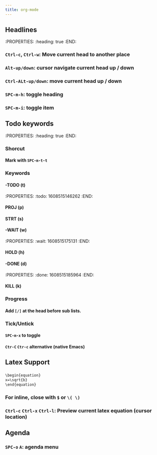 ```yaml
---
title: org-mode
---
```


## Headlines
:PROPERTIES:
:heading: true
:END:
### `Ctrl-c`, `Ctrl-w`: Move current head to another place
### `Alt-up/down`: cursor navigate current head up / down
### `Ctrl-ALt-up/down`: move current head up / down
### `SPC-m-h`: toggle heading
### `SPC-m-i`: toggle item
## Todo keywords
:PROPERTIES:
:heading: true
:END:
### Shorcut
#### Mark with `SPC-m-t-t`
### Keywords
#### -TODO (t)
:PROPERTIES:
:todo: 1608515146262
:END:
#### PROJ (p)
#### STRT (s)
#### -WAIT (w)
:PROPERTIES:
:wait: 1608515175131
:END:
#### HOLD (h)
#### -DONE (d)
:PROPERTIES:
:done: 1608515185964
:END:
#### KILL (k)
### Progress
#### Add `[/]` at the head before sub lists.
### Tick/Untick
#### `SPC-m-x` to toggle
#### `Ctr-C` `Ctr-c` alternative (native Emacs)
## Latex Support
###
```org
\begin{equation}
x=\sqrt{b}
\end{equation}
```
### For inline, close with `$` or `\( \)`
### `Ctrl-c` `Ctrl-x` `Ctrl-l`: Preview current latex equation (cursor location)
## Agenda
### `SPC-o` `A`: agenda menu

